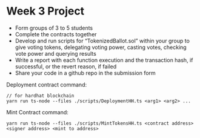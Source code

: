 # Week 3 Project

- Form groups of 3 to 5 students
- Complete the contracts together
- Develop and run scripts for “TokenizedBallot.sol” within your group to give voting tokens, delegating voting power, casting votes, checking vote power and querying results
- Write a report with each function execution and the transaction hash, if successful, or the revert reason, if failed
- Share your code in a github repo in the submission form

Deployment contract command:

```
// for hardhat blockchain
yarn run ts-node --files ./scripts/DeploymentHH.ts <arg1> <arg2> ...
```

Mint Contract command:

```
yarn run ts-node --files ./scripts/MintTokensHH.ts <contract address> <signer address> <mint to address>
```
